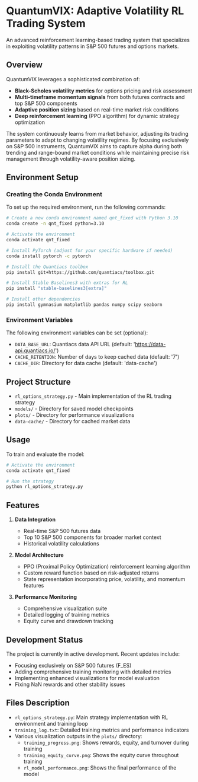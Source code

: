 # QuantumVIX: Adaptive Volatility RL Trading System

An advanced reinforcement learning-based trading system that specializes in exploiting volatility patterns in S&P 500 futures and options markets.

## Overview

QuantumVIX leverages a sophisticated combination of:

- **Black-Scholes volatility metrics** for options pricing and risk assessment
- **Multi-timeframe momentum signals** from both futures contracts and top S&P 500 components
- **Adaptive position sizing** based on real-time market risk conditions
- **Deep reinforcement learning** (PPO algorithm) for dynamic strategy optimization

The system continuously learns from market behavior, adjusting its trading parameters to adapt to changing volatility regimes. By focusing exclusively on S&P 500 instruments, QuantumVIX aims to capture alpha during both trending and range-bound market conditions while maintaining precise risk management through volatility-aware position sizing.

## Environment Setup

### Creating the Conda Environment

To set up the required environment, run the following commands:

```bash
# Create a new conda environment named qnt_fixed with Python 3.10
conda create -n qnt_fixed python=3.10

# Activate the environment
conda activate qnt_fixed

# Install PyTorch (adjust for your specific hardware if needed)
conda install pytorch -c pytorch

# Install the Quantiacs toolbox
pip install git+https://github.com/quantiacs/toolbox.git

# Install Stable Baselines3 with extras for RL
pip install "stable-baselines3[extra]"

# Install other dependencies
pip install gymnasium matplotlib pandas numpy scipy seaborn
```

### Environment Variables

The following environment variables can be set (optional):
- `DATA_BASE_URL`: Quantiacs data API URL (default: 'https://data-api.quantiacs.io/')
- `CACHE_RETENTION`: Number of days to keep cached data (default: '7')
- `CACHE_DIR`: Directory for data cache (default: 'data-cache')

## Project Structure

- `rl_options_strategy.py` - Main implementation of the RL trading strategy
- `models/` - Directory for saved model checkpoints
- `plots/` - Directory for performance visualizations
- `data-cache/` - Directory for cached market data

## Usage

To train and evaluate the model:

```bash
# Activate the environment
conda activate qnt_fixed

# Run the strategy
python rl_options_strategy.py
```

## Features

1. **Data Integration**
   - Real-time S&P 500 futures data
   - Top 10 S&P 500 components for broader market context
   - Historical volatility calculations

2. **Model Architecture**
   - PPO (Proximal Policy Optimization) reinforcement learning algorithm
   - Custom reward function based on risk-adjusted returns
   - State representation incorporating price, volatility, and momentum features

3. **Performance Monitoring**
   - Comprehensive visualization suite
   - Detailed logging of training metrics
   - Equity curve and drawdown tracking

## Development Status

The project is currently in active development. Recent updates include:
- Focusing exclusively on S&P 500 futures (F_ES)
- Adding comprehensive training monitoring with detailed metrics
- Implementing enhanced visualizations for model evaluation
- Fixing NaN rewards and other stability issues

## Files Description

- `rl_options_strategy.py`: Main strategy implementation with RL environment and training loop
- `training_log.txt`: Detailed training metrics and performance indicators
- Various visualization outputs in the `plots/` directory:
  - `training_progress.png`: Shows rewards, equity, and turnover during training
  - `training_equity_curve.png`: Shows the equity curve throughout training
  - `rl_model_performance.png`: Shows the final performance of the model 